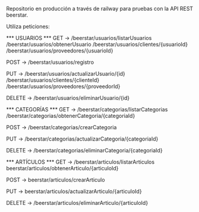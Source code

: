Repositorio en producción a través de railway para pruebas con la API REST beerstar.

Utiliza peticiones:

*** USUARIOS ***
GET    -> /beerstar/usuarios/listarUsuarios
          /beerstar/usuarios/obtenerUsuario
          /beerstar/usuarios/clientes/{usuarioId}
          /beerstar/usuarios/proveedores/{usuarioId}

POST   -> /beerstar/usuarios/registro

PUT    -> /beerstar/usuarios/actualizarUsuario/{id}
          /beerstar/usuarios/clientes/{clienteId}
          /beerstar/usuarios/proveedores/{proveedorId}
          
DELETE -> /beerstar/usuarios/eliminarUsuario/{id}

*** CATEGORÍAS ***
GET    -> /beerstar/categorias/listarCategorias
          /beerstar/categorias/obtenerCategoria/{categoriaId}

POST   -> /beerstar/categorias/crearCategoria

PUT    -> /beerstar/categorias/actualizarCategoria/{categoriaId}
          
DELETE -> /beerstar/categorias/eliminarCategoria/{categoriaId}

*** ARTÍCULOS ***
GET    -> /beerstar/articulos/listarArticulos
          beerstar/articulos/obtenerArticulo/{articuloId}

POST   -> beerstar/articulos/crearArticulo

PUT    -> beerstar/articulos/actualizarArticulo/{articuloId}
          
DELETE -> /beerstar/articulos/eliminarArticulo/{articuloId}
                  
